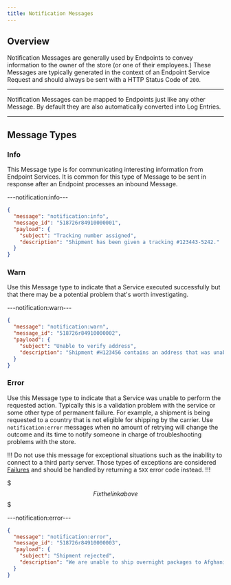 ```yaml
---
title: Notification Messages
---
```


## Overview

Notification Messages are generally used by Endpoints to convey information to the owner of the store (or one of their employees.) These Messages are typically generated in the context of an Endpoint Service Request and should always be sent with a HTTP Status Code of `200`.

***
Notification Messages can be mapped to Endpoints just like any other Message. By default they are also automatically converted into Log Entries.
***

## Message Types

### Info

This Message type is for communicating interesting information from Endpoint Services. It is common for this type of Message to be sent in response after an Endpoint processes an inbound Message.

---notification:info---
```json
{
  "message": "notification:info",
  "message_id": "518726r84910000001",
  "payload": {
    "subject": "Tracking number assigned",
    "description": "Shipment has been given a tracking #123443-5242."
  }
}
```

### Warn

Use this Message type to indicate that a Service executed successfully but that there may be a potential problem that's worth investigating.

---notification:warn---
```json
{
  "message": "notification:warn",
  "message_id": "518726r84910000002",
  "payload": {
    "subject": "Unable to verify address",
    "description": "Shipment #H123456 contains an address that was unabled to be verified. We have shipped the package anyways but it may not get there!"
  }
}
```

### Error

Use this Message type to indicate that a Service was unable to perform the requested action. Typically this is a validation problem with the service or some other type of permanent failure. For example, a shipment is being requested to a country that is not eligible for shipping by the carrier. Use `notification:error` messages when no amount of retrying will change the outcome and its time to notify someone in charge of troubleshooting problems with the store.

!!!
Do not use this message for exceptional situations such as the inability to connect to a third party server. Those types of exceptions are considered [Failures]() and should be handled by returning a `5XX` error code instead.
!!!

$$$
Fix the link above
$$$

---notification:error---
```json
{
  "message": "notification:error",
  "message_id": "518726r84910000003",
  "payload": {
    "subject": "Shipment rejected",
    "description": "We are unable to ship overnight packages to Afghanistan."
  }
}
```